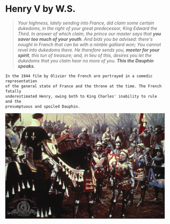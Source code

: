 # Henry V by W.S.

> *Your highness, lately sending into France, did claim some certain dukedoms, in the right of your great predecessor, King Edward the Third. In answer of which claim, the prince our master says that **you savor too much of your youth**. And bids you be advised: there's nought in Franch that can be with a nimble galliard won; You cannot revel into dukedoms there. He therefore sends you, **meeter for your spirit**, this tun of treasure; and, in lieu of this, desires you let the dukedoms that you claim hear no more of you. **This the Dauphin speaks.***

```{quote}
In the 1944 film by Olivier the French are portrayed in a comedic representation 
of the general state of France and the throne at the time. The French fatally 
underestimated Henry, owing both to King Charles' inability to rule and the 
presumptuous and spoiled Dauphin.
```

![The Herald Montjoie delivers a message to Henry](img/MV5BMTg4NDExNzc5M15BMl5BanBnXkFtZTcwMTU0OTA0NA@@._V1_.jpg)
